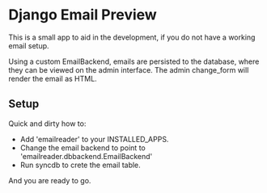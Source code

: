 Django Email Preview
===================

This is a small app to aid in the development, if you do not have a working email setup.

Using a custom EmailBackend, emails are persisted to the database, where they can be viewed on the admin interface.
The admin change_form will render the email as HTML.

Setup
-----

Quick and dirty how to:

* Add 'emailreader' to your INSTALLED_APPS.
* Change the email backend to point to  'emailreader.dbbackend.EmailBackend'
* Run syncdb to crete the email table.

And you are ready to go.
